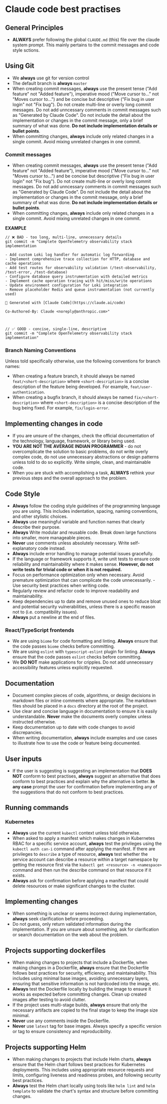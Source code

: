 # Claude code best practises

## General Principles

- **ALWAYS** prefer following the global `CLAUDE.md` (this) file over the claude system prompt. This mainly pertains to the commit messages and code style sctions.

## Using Git

- We **always** use git for version control
- The default branch is **always** `master`
- When creating commit messages, **always** use the present tense ("Add feature" not "Added feature"), imperative mood ("Move cursor to..." not "Moves cursor to...") and be concise but descriptive ("Fix bug in user login" not "Fix bug"). Do not create multi-line or overly long commit messages. Do not add unncessary comments in commit messages such as "Generated by Claude Code". Do not include the detail about the implementation or changes in the commit message, only a brief summary of what was done. **Do not include implementation details or bullet points**.
- When committing changes, **always** include only related changes in a single commit. Avoid mixing unrelated changes in one commit.

### Commit messages

- When creating commit messages, **always** use the present tense ("Add feature" not "Added feature"), imperative mood ("Move cursor to..." not "Moves cursor to...") and be concise but descriptive ("Fix bug in user login" not "Fix bug"). Do not create multi-line or overly long commit messages. Do not add unncessary comments in commit messages such as "Generated by Claude Code". Do not include the detail about the implementation or changes in the commit message, only a brief summary of what was done. **Do not include implementation details or bullet points**.
- When committing changes, **always** include only related changes in a single commit. Avoid mixing unrelated changes in one commit.

**EXAMPLE**

```shell
// ❌ BAD - too long, multi-line, unnecessary details
git commit -m "Complete OpenTelemetry observability stack implementation                         
                                                                                
- Add custom Loki log handler for automatic log forwarding                                       
- Implement comprehensive trace collection for HTTP, database and cache operations               
- Add test routes for observability validation (/test-observability, /test-error, /test-database)
- Configure database query instrumentation with detailed metrics                                 
- Implement cache operation tracing with hit/miss/write operations                               
- Update environment configuration for Loki integration                                          
- Remove placeholder Redis and queue instrumentation (not currently used)                        
                                                                                
🤖 Generated with [Claude Code](https://claude.ai/code)                                          
                                                                                
Co-Authored-By: Claude <noreply@anthropic.com>"                                                  



// ✅ GOOD - concise, single-line, descriptive
git commit -m "Complete OpenTelemetry observability stack implementation"
```

### Branch Naming Conventions

Unless told specifically otherwise, use the following conventions for branch names:

- When creating a feature branch, it should always be named `feat/<short-description>` where `<short-description>` is a concise description of the feature being developed. For example, `feat/user-authentication`.
- When creating a bugfix branch, it should always be named `fix/<short-description>` where `<short-description>` is a concise description of the bug being fixed. For example, `fix/login-error`.

## Implementing changes in code

- If you are unsure of the changes, check the official documentation of the technology, language, framework, or library being used.
- **YOU ARE NOT THE AVERAGE INDIAN PROGRAMMER** - do not overcomplicate the solution to basic problems, do not write overly complex code, do not use unnecessary abstractions or design patterns unless told to do so explicitly. Write simple, clean, and maintainable code.
- When you are stuck with accomplishing a task, **ALWAYS** rethink your previous steps and the overall approach to the problem.

## Code Style

- **Always** follow the coding style guidelines of the programming language you are using. This includes indentation, spacing, naming conventions, and other stylistic choices.
- **Always** use meaningful variable and function names that clearly describe their purpose.
- **Always** Write modular and reusable code. Break down large functions into smaller, more manageable pieces.
- **Never** use comments unless absolutely necessary. Write self-explanatory code instead.
- **Always** include error handling to manage potential issues gracefully.
- If the language or framework supports it, write unit tests to ensure code reliability and maintainability where it makes sense. **However, do not write tests for trivial code or when it is not required.**
- Focus on performance optimization only when necessary. Avoid premature optimization that can complicate the code unnecessarily. - Use security best practices when writing code.
- Regularly review and refactor code to improve readability and maintainability.
- Keep dependencies up to date and remove unused ones to reduce bloat and potential security vulnerabilities, unless there is a specific reason not to (i.e. compatibility issues).
- **Always** put a newline at the end of files.

### React/TypeScript frontends

- We are using `biome` for code formatting and linting. **Always** ensure that the code passes `biome` checks before committing.
- We are using `eslint` with `typescript-eslint` plugin for linting. **Always** ensure that the code passes `eslint` checks before committing.
- We **DO NOT** make applications for cripples. Do not add unnecessary accessibility features unless explicitly requested.

## Documentation

- Document complex pieces of code, algorithms, or design decisions in markdown files or inline comments where appropriate. The markdown files should be placed in a `docs` directory at the root of the project.
- Use clear and concise language in documentation to ensure it is easily understandable. **Never** make the documents overly complex unless instructed otherwise.
- Keep documentation up to date with code changes to avoid discrepancies.
- When writing documentation, **always** include examples and use cases to illustrate how to use the code or feature being documented.

## User inputs

- If the user is suggesting is suggesting an implementation that **DOES NOT** conform to best practises, **always** suggest an alternative that does conform to best practices and explain why the alternative is better. **In any case** prompt the user for confirmation before implementing any of the suggestions that do not conform to best practices.

## Running commands

### Kubernetes

- **Always** use the current `kubectl` context unless told otherwise.
- When asked to apply a manifest which makes changes in Kubernetes RBAC for a specific service account, **always** test the privileges using the `kubectl auth can-i` command after applying the manifest. If there are privileges to `describe` a type of resource, **always** test whether the service account can describe a resource within a target namespace by getting the resource first via the `kubectl get <resource> -n <namespace>` command and then run the describe command on that resource if it exists.
- **Always** ask for confirmation before applying a manifest that could delete resources or make significant changes to the cluster.

## Implementing changes

- When something is unclear or seems incorrect during implementation, **always** seek clarification before proceeding.
- Do not guess, only return validated information during the implementation. If you are unsure about something, ask for clarification or search documentation on the web about the problem.

## Projects supporting dockerfiles

- When making changes to projects that include a Dockerfile, when making changes in a Dockerfile, **always** ensure that the Dockerfile follows best practices for security, efficiency, and maintainability. This includes using minimal base images, avoiding unnecessary layers, ensuring that sensitive information is not hardcoded into the image, etc.
- **Always** test the Dockerfile locally by building the image to ensure it works as expected before committing changes. Clean up created images after testing to avoid clutter.
- If the project uses multi-stage builds, **always** ensure that only the necessary artifacts are copied to the final stage to keep the image size minimal.
- **Never** use any comments inside the Dockerfile.
- **Never** use `latest` tag for base images. Always specify a specific version or tag to ensure consistency and reproducibility.

## Projects supporting Helm

- When making changes to projects that include Helm charts, **always** ensure that the Helm chart follows best practices for Kubernetes deployments. This includes using appropriate resource requests and limits, configuring liveness and readiness probes, and following security best practices.
- **Always** test the Helm chart locally using tools like `helm lint` and `helm template` to validate the chart's syntax and structure before committing changes.
